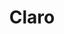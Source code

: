 ---
title: "Claro"
url: /santiago-de-veraguas/claro-carretera-panamericana/
shop: teléfono móvil
---